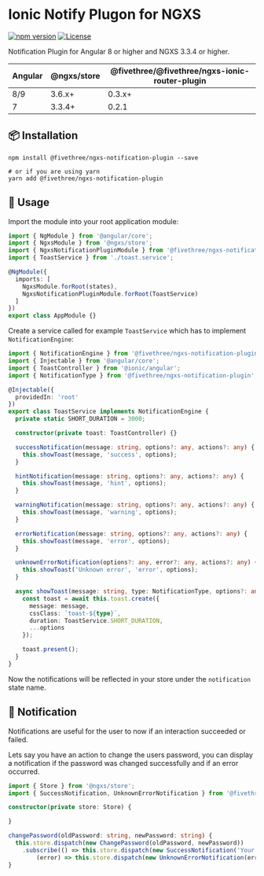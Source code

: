 # Ionic Notify Plugon for NGXS

[![npm version](https://badge.fury.io/js/%40fivethree%2Fngxs-notification-plugin.svg)](https://www.npmjs.com/@fivethree/ngxs-notification-plugin)
[![License](https://img.shields.io/badge/License-MIT-green.svg)](https://github.com/fivethree-team/ngxs-notification-plugin/blob/master/LICENSE)

Notification Plugin for Angular 8 or higher and NGXS 3.3.4 or higher.

| Angular | @ngxs/store | @fivethree/@fivethree/ngxs-ionic-router-plugin |
| ------- | ----------- | ---------------------------------------------- |
| 8/9     | 3.6.x+      | 0.3.x+                                         |
| 7       | 3.3.4+      | 0.2.1                                          |

## 📦 Installation

```console
npm install @fivethree/ngxs-notification-plugin --save

# or if you are using yarn
yarn add @fivethree/ngxs-notification-plugin
```

## 🔨 Usage

Import the module into your root application module:

```typescript
import { NgModule } from '@angular/core';
import { NgxsModule } from '@ngxs/store';
import { NgxsNotificationPluginModule } from '@fivethree/ngxs-notification-plugin';
import { ToastService } from './toast.service';

@NgModule({
  imports: [
    NgxsModule.forRoot(states),
    NgxsNotificationPluginModule.forRoot(ToastService)
  ]
})
export class AppModule {}
```

Create a service called for example `ToastService` which has to implement `NotificationEngine`:

```typescript
import { NotificationEngine } from '@fivethree/ngxs-notification-plugin';
import { Injectable } from '@angular/core';
import { ToastController } from '@ionic/angular';
import { NotificationType } from '@fivethree/ngxs-notification-plugin';

@Injectable({
  providedIn: 'root'
})
export class ToastService implements NotificationEngine {
  private static SHORT_DURATION = 3000;

  constructor(private toast: ToastController) {}

  successNotification(message: string, options?: any, actions?: any) {
    this.showToast(message, 'success', options);
  }

  hintNotification(message: string, options?: any, actions?: any) {
    this.showToast(message, 'hint', options);
  }

  warningNotification(message: string, options?: any, actions?: any) {
    this.showToast(message, 'warning', options);
  }

  errorNotification(message: string, options?: any, actions?: any) {
    this.showToast(message, 'error', options);
  }

  unknownErrorNotification(options?: any, error?: any, actions?: any) {
    this.showToast('Unknown error', 'error', options);
  }

  async showToast(message: string, type: NotificationType, options?: any) {
    const toast = await this.toast.create({
      message: message,
      cssClass: `toast-${type}`,
      duration: ToastService.SHORT_DURATION,
      ...options
    });

    toast.present();
  }
}
```

Now the notifications will be reflected in your store under the `notification` state name.

## 🔔 Notification

Notifications are useful for the user to now if an interaction succeeded or failed.

Lets say you have an action to change the users password, you can display a notification if the password was changed successfully and if an error occurred.

```typescript
import { Store } from '@ngxs/store';
import { SuccessNotification, UnknownErrorNotification } from '@fivethree/ngxs-notification-plugin';

constructor(private store: Store) {

}

changePassword(oldPassword: string, newPassword: string) {
  this.store.dispatch(new ChangePassword(oldPassword, newPassword))
    .subscribe(() => this.store.dispatch(new SuccessNotification('Your password has been successfully changed.')),
        (error) => this.store.dispatch(new UnknownErrorNotification(error)));
}
```
